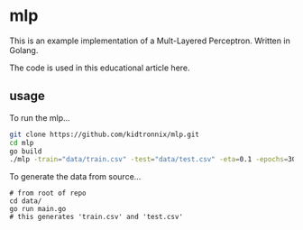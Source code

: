 # mlp

This is an example implementation of a Mult-Layered Perceptron. Written in Golang.

The code is used in this educational article here.

## usage

To run the mlp...

```bash
git clone https://github.com/kidtronnix/mlp.git
cd mlp
go build
./mlp -train="data/train.csv" -test="data/test.csv" -eta=0.1 -epochs=3000 -arch="4,3,3"
```

To generate the data from source...

```
# from root of repo
cd data/
go run main.go
# this generates 'train.csv' and 'test.csv'
```

